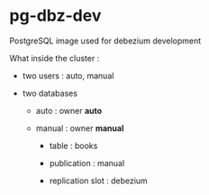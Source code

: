 # pg-dbz-dev
PostgreSQL image used for debezium development

What inside the cluster :

* two users : auto, manual

* two databases

  * auto : owner **auto**

  * manual : owner **manual**

    * table : books

    * publication : manual

    * replication slot : debezium
